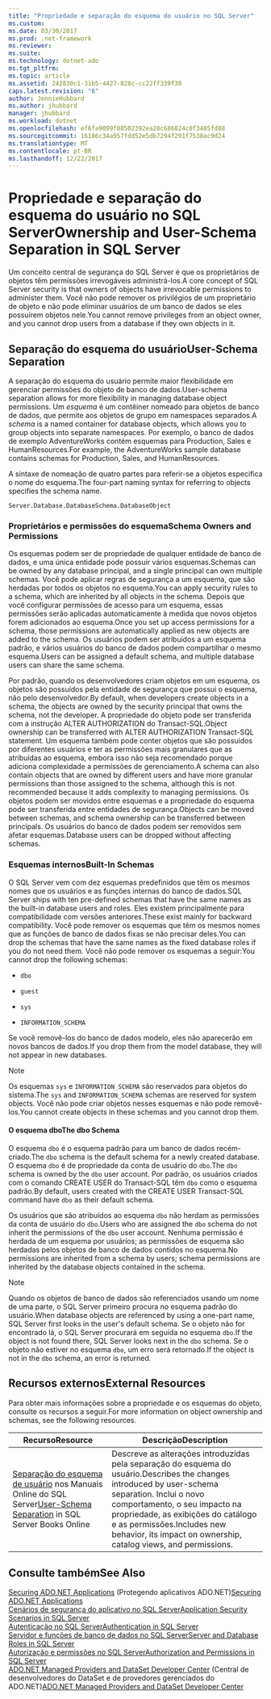 ```yaml
---
title: "Propriedade e separação do esquema do usuário no SQL Server"
ms.custom: 
ms.date: 03/30/2017
ms.prod: .net-framework
ms.reviewer: 
ms.suite: 
ms.technology: dotnet-ado
ms.tgt_pltfrm: 
ms.topic: article
ms.assetid: 242830c1-31b5-4427-828c-cc22ff339f30
caps.latest.revision: "6"
author: JennieHubbard
ms.author: jhubbard
manager: jhubbard
ms.workload: dotnet
ms.openlocfilehash: ef6fa9099f08502392ea28c686824c0f3485fd88
ms.sourcegitcommit: 16186c34a957fdd52e5db7294f291f7530ac9d24
ms.translationtype: MT
ms.contentlocale: pt-BR
ms.lasthandoff: 12/22/2017
---
```

# <a name="ownership-and-user-schema-separation-in-sql-server"></a><span data-ttu-id="56630-102">Propriedade e separação do esquema do usuário no SQL Server</span><span class="sxs-lookup"><span data-stu-id="56630-102">Ownership and User-Schema Separation in SQL Server</span></span>
<span data-ttu-id="56630-103">Um conceito central de segurança do SQL Server é que os proprietários de objetos têm permissões irrevogáveis administrá-los.</span><span class="sxs-lookup"><span data-stu-id="56630-103">A core concept of SQL Server security is that owners of objects have irrevocable permissions to administer them.</span></span> <span data-ttu-id="56630-104">Você não pode remover os privilégios de um proprietário de objeto e não pode eliminar usuários de um banco de dados se eles possuírem objetos nele.</span><span class="sxs-lookup"><span data-stu-id="56630-104">You cannot remove privileges from an object owner, and you cannot drop users from a database if they own objects in it.</span></span>  
  
## <a name="user-schema-separation"></a><span data-ttu-id="56630-105">Separação do esquema do usuário</span><span class="sxs-lookup"><span data-stu-id="56630-105">User-Schema Separation</span></span>  
 <span data-ttu-id="56630-106">A separação do esquema do usuário permite maior flexibilidade em gerenciar permissões do objeto de banco de dados.</span><span class="sxs-lookup"><span data-stu-id="56630-106">User-schema separation allows for more flexibility in managing database object permissions.</span></span> <span data-ttu-id="56630-107">Um *esquema* é um contêiner nomeado para objetos de banco de dados, que permite aos objetos de grupo em namespaces separados.</span><span class="sxs-lookup"><span data-stu-id="56630-107">A *schema* is a named container for database objects, which allows you to group objects into separate namespaces.</span></span> <span data-ttu-id="56630-108">Por exemplo, o banco de dados de exemplo AdventureWorks contém esquemas para Production, Sales e HumanResources.</span><span class="sxs-lookup"><span data-stu-id="56630-108">For example, the AdventureWorks sample database contains schemas for Production, Sales, and HumanResources.</span></span>  
  
 <span data-ttu-id="56630-109">A sintaxe de nomeação de quatro partes para referir-se a objetos especifica o nome do esquema.</span><span class="sxs-lookup"><span data-stu-id="56630-109">The four-part naming syntax for referring to objects specifies the schema name.</span></span>  
  
```  
Server.Database.DatabaseSchema.DatabaseObject  
```  
  
### <a name="schema-owners-and-permissions"></a><span data-ttu-id="56630-110">Proprietários e permissões do esquema</span><span class="sxs-lookup"><span data-stu-id="56630-110">Schema Owners and Permissions</span></span>  
 <span data-ttu-id="56630-111">Os esquemas podem ser de propriedade de qualquer entidade de banco de dados, e uma única entidade pode possuir vários esquemas.</span><span class="sxs-lookup"><span data-stu-id="56630-111">Schemas can be owned by any database principal, and a single principal can own multiple schemas.</span></span> <span data-ttu-id="56630-112">Você pode aplicar regras de segurança a um esquema, que são herdadas por todos os objetos no esquema.</span><span class="sxs-lookup"><span data-stu-id="56630-112">You can apply security rules to a schema, which are inherited by all objects in the schema.</span></span> <span data-ttu-id="56630-113">Depois que você configurar permissões de acesso para um esquema, essas permissões serão aplicadas automaticamente à medida que novos objetos forem adicionados ao esquema.</span><span class="sxs-lookup"><span data-stu-id="56630-113">Once you set up access permissions for a schema, those permissions are automatically applied as new objects are added to the schema.</span></span> <span data-ttu-id="56630-114">Os usuários podem ser atribuídos a um esquema padrão, e vários usuários do banco de dados podem compartilhar o mesmo esquema.</span><span class="sxs-lookup"><span data-stu-id="56630-114">Users can be assigned a default schema, and multiple database users can share the same schema.</span></span>  
  
 <span data-ttu-id="56630-115">Por padrão, quando os desenvolvedores criam objetos em um esquema, os objetos são possuídos pela entidade de segurança que possui o esquema, não pelo desenvolvedor.</span><span class="sxs-lookup"><span data-stu-id="56630-115">By default, when developers create objects in a schema, the objects are owned by the security principal that owns the schema, not the developer.</span></span> <span data-ttu-id="56630-116">A propriedade do objeto pode ser transferida com a instrução ALTER AUTHORIZATION do Transact-SQL.</span><span class="sxs-lookup"><span data-stu-id="56630-116">Object ownership can be transferred with ALTER AUTHORIZATION Transact-SQL statement.</span></span> <span data-ttu-id="56630-117">Um esquema também pode conter objetos que são possuídos por diferentes usuários e ter as permissões mais granulares que as atribuídas ao esquema, embora isso não seja recomendado porque adiciona complexidade a permissões de gerenciamento.</span><span class="sxs-lookup"><span data-stu-id="56630-117">A schema can also contain objects that are owned by different users and have more granular permissions than those assigned to the schema, although this is not recommended because it adds complexity to managing permissions.</span></span> <span data-ttu-id="56630-118">Os objetos podem ser movidos entre esquemas e a propriedade do esquema pode ser transferida entre entidades de segurança.</span><span class="sxs-lookup"><span data-stu-id="56630-118">Objects can be moved between schemas, and schema ownership can be transferred between principals.</span></span> <span data-ttu-id="56630-119">Os usuários do banco de dados podem ser removidos sem afetar esquemas.</span><span class="sxs-lookup"><span data-stu-id="56630-119">Database users can be dropped without affecting schemas.</span></span>  
  
### <a name="built-in-schemas"></a><span data-ttu-id="56630-120">Esquemas internos</span><span class="sxs-lookup"><span data-stu-id="56630-120">Built-In Schemas</span></span>  
 <span data-ttu-id="56630-121">O SQL Server vem com dez esquemas predefinidos que têm os mesmos nomes que os usuários e as funções internas do banco de dados.</span><span class="sxs-lookup"><span data-stu-id="56630-121">SQL Server ships with ten pre-defined schemas that have the same names as the built-in database users and roles.</span></span> <span data-ttu-id="56630-122">Eles existem principalmente para compatibilidade com versões anteriores.</span><span class="sxs-lookup"><span data-stu-id="56630-122">These exist mainly for backward compatibility.</span></span> <span data-ttu-id="56630-123">Você pode remover os esquemas que têm os mesmos nomes que as funções de banco de dados fixas se não precisar deles.</span><span class="sxs-lookup"><span data-stu-id="56630-123">You can drop the schemas that have the same names as the fixed database roles if you do not need them.</span></span> <span data-ttu-id="56630-124">Você não pode remover os esquemas a seguir:</span><span class="sxs-lookup"><span data-stu-id="56630-124">You cannot drop the following schemas:</span></span>  
  
-   `dbo`  
  
-   `guest`  
  
-   `sys`  
  
-   `INFORMATION_SCHEMA`  
  
 <span data-ttu-id="56630-125">Se você removê-los do banco de dados modelo, eles não aparecerão em novos bancos de dados.</span><span class="sxs-lookup"><span data-stu-id="56630-125">If you drop them from the model database, they will not appear in new databases.</span></span>  
  
> [!NOTE]
>  <span data-ttu-id="56630-126">Os esquemas `sys` e `INFORMATION_SCHEMA` são reservados para objetos do sistema.</span><span class="sxs-lookup"><span data-stu-id="56630-126">The `sys` and `INFORMATION_SCHEMA` schemas are reserved for system objects.</span></span> <span data-ttu-id="56630-127">Você não pode criar objetos nesses esquemas e não pode removê-los.</span><span class="sxs-lookup"><span data-stu-id="56630-127">You cannot create objects in these schemas and you cannot drop them.</span></span>  
  
#### <a name="the-dbo-schema"></a><span data-ttu-id="56630-128">O esquema dbo</span><span class="sxs-lookup"><span data-stu-id="56630-128">The dbo Schema</span></span>  
 <span data-ttu-id="56630-129">O esquema `dbo` é o esquema padrão para um banco de dados recém-criado.</span><span class="sxs-lookup"><span data-stu-id="56630-129">The `dbo` schema is the default schema for a newly created database.</span></span> <span data-ttu-id="56630-130">O esquema `dbo` é de propriedade da conta de usuário do `dbo`.</span><span class="sxs-lookup"><span data-stu-id="56630-130">The `dbo` schema is owned by the `dbo` user account.</span></span> <span data-ttu-id="56630-131">Por padrão, os usuários criados com o comando CREATE USER do Transact-SQL têm `dbo` como o esquema padrão.</span><span class="sxs-lookup"><span data-stu-id="56630-131">By default, users created with the CREATE USER Transact-SQL command have `dbo` as their default schema.</span></span>  
  
 <span data-ttu-id="56630-132">Os usuários que são atribuídos ao esquema `dbo` não herdam as permissões da conta de usuário do `dbo`.</span><span class="sxs-lookup"><span data-stu-id="56630-132">Users who are assigned the `dbo` schema do not inherit the permissions of the `dbo` user account.</span></span> <span data-ttu-id="56630-133">Nenhuma permissão é herdada de um esquema por usuários; as permissões de esquema são herdadas pelos objetos de banco de dados contidos no esquema.</span><span class="sxs-lookup"><span data-stu-id="56630-133">No permissions are inherited from a schema by users; schema permissions are inherited by the database objects contained in the schema.</span></span>  
  
> [!NOTE]
>  <span data-ttu-id="56630-134">Quando os objetos de banco de dados são referenciados usando um nome de uma parte, o SQL Server primeiro procura no esquema padrão do usuário.</span><span class="sxs-lookup"><span data-stu-id="56630-134">When database objects are referenced by using a one-part name, SQL Server first looks in the user's default schema.</span></span> <span data-ttu-id="56630-135">Se o objeto não for encontrado lá, o SQL Server procurará em seguida no esquema `dbo`.</span><span class="sxs-lookup"><span data-stu-id="56630-135">If the object is not found there, SQL Server looks next in the `dbo` schema.</span></span> <span data-ttu-id="56630-136">Se o objeto não estiver no esquema `dbo`, um erro será retornado.</span><span class="sxs-lookup"><span data-stu-id="56630-136">If the object is not in the `dbo` schema, an error is returned.</span></span>  
  
## <a name="external-resources"></a><span data-ttu-id="56630-137">Recursos externos</span><span class="sxs-lookup"><span data-stu-id="56630-137">External Resources</span></span>  
 <span data-ttu-id="56630-138">Para obter mais informações sobre a propriedade e os esquemas do objeto, consulte os recursos a seguir.</span><span class="sxs-lookup"><span data-stu-id="56630-138">For more information on object ownership and schemas, see the following resources.</span></span>  
  
|<span data-ttu-id="56630-139">Recurso</span><span class="sxs-lookup"><span data-stu-id="56630-139">Resource</span></span>|<span data-ttu-id="56630-140">Descrição</span><span class="sxs-lookup"><span data-stu-id="56630-140">Description</span></span>|  
|--------------|-----------------|  
|<span data-ttu-id="56630-141">[Separação do esquema de usuário](http://msdn.microsoft.com/library/ms190387.aspx) nos Manuais Online do SQL Server</span><span class="sxs-lookup"><span data-stu-id="56630-141">[User-Schema Separation](http://msdn.microsoft.com/library/ms190387.aspx) in SQL Server Books Online</span></span>|<span data-ttu-id="56630-142">Descreve as alterações introduzidas pela separação do esquema do usuário.</span><span class="sxs-lookup"><span data-stu-id="56630-142">Describes the changes introduced by user-schema separation.</span></span> <span data-ttu-id="56630-143">Inclui o novo comportamento, o seu impacto na propriedade, as exibições do catálogo e as permissões.</span><span class="sxs-lookup"><span data-stu-id="56630-143">Includes new behavior, its impact on ownership, catalog views, and permissions.</span></span>|  
  
## <a name="see-also"></a><span data-ttu-id="56630-144">Consulte também</span><span class="sxs-lookup"><span data-stu-id="56630-144">See Also</span></span>  
 <span data-ttu-id="56630-145">[Securing ADO.NET Applications](../../../../../docs/framework/data/adonet/securing-ado-net-applications.md) (Protegendo aplicativos ADO.NET)</span><span class="sxs-lookup"><span data-stu-id="56630-145">[Securing ADO.NET Applications](../../../../../docs/framework/data/adonet/securing-ado-net-applications.md)</span></span>  
 [<span data-ttu-id="56630-146">Cenários de segurança do aplicativo no SQL Server</span><span class="sxs-lookup"><span data-stu-id="56630-146">Application Security Scenarios in SQL Server</span></span>](../../../../../docs/framework/data/adonet/sql/application-security-scenarios-in-sql-server.md)  
 [<span data-ttu-id="56630-147">Autenticação no SQL Server</span><span class="sxs-lookup"><span data-stu-id="56630-147">Authentication in SQL Server</span></span>](../../../../../docs/framework/data/adonet/sql/authentication-in-sql-server.md)  
 [<span data-ttu-id="56630-148">Servidor e funções de banco de dados no SQL Server</span><span class="sxs-lookup"><span data-stu-id="56630-148">Server and Database Roles in SQL Server</span></span>](../../../../../docs/framework/data/adonet/sql/server-and-database-roles-in-sql-server.md)  
 [<span data-ttu-id="56630-149">Autorização e permissões no SQL Server</span><span class="sxs-lookup"><span data-stu-id="56630-149">Authorization and Permissions in SQL Server</span></span>](../../../../../docs/framework/data/adonet/sql/authorization-and-permissions-in-sql-server.md)  
 <span data-ttu-id="56630-150">[ADO.NET Managed Providers and DataSet Developer Center](http://go.microsoft.com/fwlink/?LinkId=217917) (Central de desenvolvedores do DataSet e de provedores gerenciados do ADO.NET)</span><span class="sxs-lookup"><span data-stu-id="56630-150">[ADO.NET Managed Providers and DataSet Developer Center](http://go.microsoft.com/fwlink/?LinkId=217917)</span></span>
